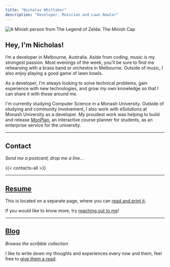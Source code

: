 ```yaml
---
title: "Nicholas Whittaker"
description: "Developer, Musician and Lawn Bowler"
---
```


<span class='profile-image'>![A Minish person from The Legend of Zelda: The Minish Cap](/media/nicholas.png)</span>

## Hey, I'm Nicholas!

I’m a developer in Melbourne, Australia. Aside from coding, music is my strongest passion. Most evenings of the week, you’ll be sure to find me rehearsing with a brass band or orchestra in Melbourne. Outside of music, I also enjoy playing a good game of lawn bowls.

As a developer, I'm always looking to solve technical problems, gain experience with new technologies, and grow my own knowledge so that I can share it with those around me.

I'm currently studying Computer Science in a Monash University. Outside of studying and community involvement, I also work with eSolutions at Monash University as a developer. My proudest work was helping to build and release [MonPlan](https://monplan.apps.monash.edu/), an interactive course planner for students, as an enterprise service for the university.

---

## Contact

_Send me a postcard, drop me a line..._

{{< contacts-all >}}

---

## [Resume](/resume/)

This is located on a separate page, where you can [read and print it](/resume/).

If you would like to know more, try [reaching out to me](#contact)!

---

<!-- PROJECTS -->

<!-- --- -->

## [Blog](/blog/)

_Browse the scribble collection_

I like to write down my thoughts and experiences every now and them, feel free to [give them a read](/blog/).

